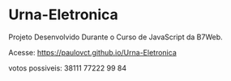 # Urna-Eletronica

Projeto Desenvolvido Durante o Curso de JavaScript da B7Web.

Acesse:
https://paulovct.github.io/Urna-Eletronica


votos possiveis:
38111
77222
99
84
